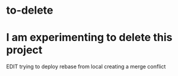 # to-delete
# I am experimenting to delete this project
EDIT
trying to deploy rebase from local
creating a merge conflict
